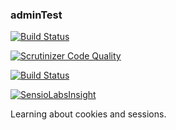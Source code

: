 ### adminTest

[![Build Status](https://travis-ci.org/ohavsvik/adminTest.svg?branch=master)](https://travis-ci.org/ohavsvik/adminTest)

[![Scrutinizer Code Quality](https://scrutinizer-ci.com/g/ohavsvik/adminTest/badges/quality-score.png?b=master)](https://scrutinizer-ci.com/g/ohavsvik/adminTest/?branch=master)

[![Build Status](https://scrutinizer-ci.com/g/ohavsvik/adminTest/badges/build.png?b=master)](https://scrutinizer-ci.com/g/ohavsvik/adminTest/build-status/master)

[![SensioLabsInsight](https://insight.sensiolabs.com/projects/a64b44df-0478-4868-b14c-88d72f5e9d6e/mini.png)](https://insight.sensiolabs.com/projects/a64b44df-0478-4868-b14c-88d72f5e9d6e)

Learning about cookies and sessions.

